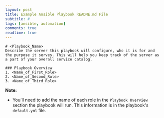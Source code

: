 ```yaml
---
layout: post
title: Example Ansible Playbook README.md File
subtitle: #
tags: [ansible, automation]
comments: true
readtime: true
---
```

```
# <Playbook_Name>
Describe the server this playbook will configure, who it is for and the purpose it serves. This will help you keep track of the server as a part of your overall service catalog.

### Playbook Overview
1. <Name_of_First_Role>
2. <Name_of_Second_Role>
3. <Name_of_Third_Role>
```
**Note:**
- You'll need to add the name of each role in the `Playbook Overview` section the playbook will run. This information is in the playbook's `default.yml` file. 
